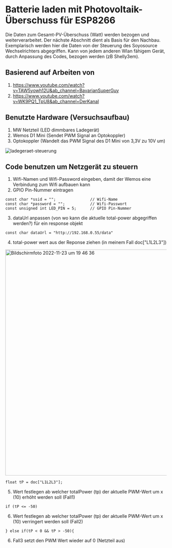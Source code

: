 # Batterie laden mit Photovoltaik-Überschuss für ESP8266
Die Daten zum Gesamt-PV-Überschuss (Watt) werden bezogen und weiterverarbeitet. 
Der nächste Abschnitt dient als Basis für den Nachbau.
Exemplarisch werden hier die Daten von der Steuerung des Soyosource Wechselrichters abgegriffen.
Kann von jedem anderen Wlan fähigem Gerät, durch Anpassung des Codes, bezogen werden (zB Shelly3em).

## Basierend auf Arbeiten von
1. https://www.youtube.com/watch?v=TAW5yowh12U&ab_channel=BavarianSuperGuy
2. https://www.youtube.com/watch?v=WK9PQ1_TpU8&ab_channel=DerKanal

## Benutzte Hardware (Versuchsaufbau)
1. MW Netzteil (LED dimmbares Ladegerät)
2. Wemos D1 Mini (Sendet PWM Signal an Optokoppler)
3. Optokoppler (Wandelt das PWM Signal des D1 Mini von 3,3V zu 10V um)

![ladegeraet-steuerung](https://user-images.githubusercontent.com/43613156/203628502-100ae913-ec1d-4175-af68-53630858ecf7.png)

## Code benutzen um Netzgerät zu steuern
1. Wifi-Namen und Wifi-Password eingeben, damit der Wemos eine Verbindung zum Wifi aufbauen kann
2. GPIO Pin-Nummer eintragen
```
const char *ssid = "";               // Wifi-Name
const char *password = "";           // Wifi-Passwort
const unsigned int LED_PIN = 5;      // GPIO Pin-Nummer
```
3. dataUrl anpassen (von wo kann die aktuelle total-power abgegriffen werden?) für ein response objekt
```
const char dataUrl = "http://192.168.0.55/data"
```
4. total-power wert aus der Reponse ziehen (in meinem Fall doc["L1L2L3"])

<img width="704" alt="Bildschirmfoto 2022-11-23 um 19 46 36" src="https://user-images.githubusercontent.com/43613156/203624655-fd8c8bcc-9c7f-4774-a21e-e2723ddbe0f5.png">

```
float tP = doc["L1L2L3"];
```

5. Wert festlegen ab welcher totalPower (tp) der aktuelle PWM-Wert um x (10) erhöht werden soll (Fall1)

```
if (tP <= -50)
```

6. Wert festlegen ab welcher totalPower (tp) der aktuelle PWM-Wert um x (10) verringert werden soll (Fall2)

```
} else if(tP < 0 && tP > -50){
```
6. Fall3 setzt den PWM Wert wieder auf 0 (Netzteil aus)
